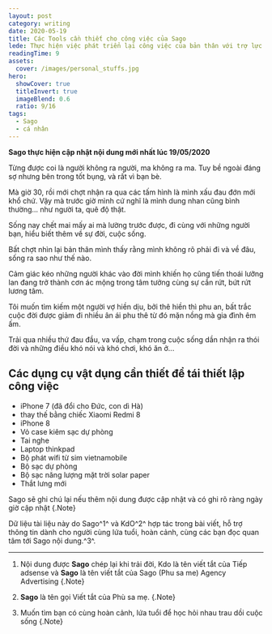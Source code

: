 ```yaml
---
layout: post
category: writing
date: 2020-05-19
title: Các Tools cần thiết cho công việc của Sago
lede: Thực hiện việc phát triển lại công việc của bản thân với trợ lực đến từ các tools này như trong bài này
readingTime: 9
assets:
  cover: /images/personal_stuffs.jpg
hero:
  showCover: true
  titleInvert: true
  imageBlend: 0.6
  ratio: 9/16
tags:
  - Sago
  - cá nhân
---
```

**Sago thực hiện cập nhật nội dung mới nhất lúc 19/05/2020**

Từng được coi là người không ra người, ma không ra ma.
Tuy bề ngoài đáng sợ nhưng bên trong tốt bụng, và rất vì bạn bè.

Mà giờ 30, rồi mới chợt nhận ra qua các tấm hình là mình xấu đau đớn mới khổ chứ. Vậy mà trước giờ mình cứ nghĩ là mình dung nhan cũng bình thường... như người ta, quê độ thật.

Sống nay chết mai mấy ai mà lường trước được, đi cùng với những người bạn, hiểu biết thêm về sự đời, cuộc sống.

Bất chợt nhìn lại bản thân mình thấy rằng mình không rõ phải đi và về đâu, sống ra sao như thế nào.

Cảm giác kéo những người khác vào đời mình khiến họ cũng tiến thoái lưỡng lan đang trở thành cơn ác mộng trong tâm tưởng cùng sự cắn rứt, bứt rứt lương tâm.

Tôi muốn tìm kiếm một người vợ hiền dịu, bởi thê hiền thì phu an, bất trắc cuộc đời được giảm đi nhiều ân ái phu thê từ đó mặn nồng mà gia đình êm ấm.

<Media ratio="844/1500" image="/images/personal_stuffs.jpg"/>

Trải qua nhiều thứ đau đầu, va vấp, chạm trong cuộc sống dần nhận ra thói đời và những điều khó nói và khó chơi, khó ăn ở...

## Các dụng cụ vật dụng cần thiết để tái thiết lập công việc

- iPhone 7 (đã đổi cho Đức, con dì Hà)
- thay thế bằng chiếc Xiaomi Redmi 8
- iPhone 8
- Vỏ case kiêm sạc dự phòng
- Tai nghe
- Laptop thinkpad
- Bộ phát wifi từ sim vietnamobile
- Bộ sạc dự phòng
- Bộ sạc năng lượng mặt trời solar paper
- Thắt lưng mới

Sago sẽ ghi chú lại nếu thêm nội dung được cập nhật và có ghi rõ ràng ngày giờ cập nhật {.Note}

Dữ liệu tài liệu này do Sago^1^ và KdO^2^ hợp tác trong bài viết, hỗ trợ thông tin dành cho người cùng lứa tuổi, hoàn cảnh, cùng các bạn đọc quan tâm tới Sago nội dung.^3^.

---

1. Nội dung được **Sago** chép lại khi trải đời, Kdo là tên viết tắt của Tiếp adsense và **Sago** là tên viết tắt của Sago (Phu sa me) Agency Advertising {.Note}

2. **Sago** là tên gọi Viết tắt của Phù sa mẹ. {.Note}

3. Muốn tìm bạn có cùng hoàn cảnh, lứa tuổi để học hỏi nhau trau dồi cuộc sống {.Note}

<script>
import Media from "../../src/components/Media";

export default {
  components: { Media }
}
</script>
